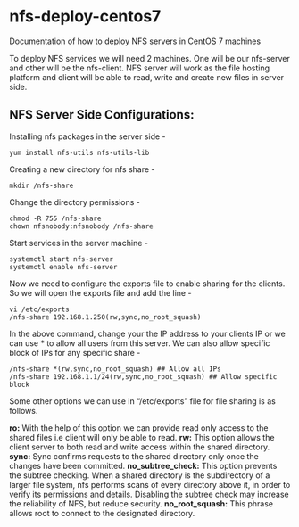 # nfs-deploy-centos7
Documentation of how to deploy NFS servers in CentOS 7 machines

To deploy NFS services we will need 2 machines. One will be our nfs-server and other will be the nfs-client. 
NFS server will work as the file hosting platform and client will be able to read, write and create new files in server side. 

## NFS Server Side Configurations: 

Installing nfs packages in the server side -
```
yum install nfs-utils nfs-utils-lib
```

Creating a new directory for nfs share - 
```
mkdir /nfs-share
```

Change the directory permissions - 
```
chmod -R 755 /nfs-share
chown nfsnobody:nfsnobody /nfs-share
```

Start services in the server machine - 
```
systemctl start nfs-server
systemctl enable nfs-server
```

Now we need to configure the exports file to enable sharing for the clients. So we will open the exports file and add the line -  
```
vi /etc/exports
/nfs-share 192.168.1.250(rw,sync,no_root_squash)
```
In the above command, change your the IP address to your clients IP or we can use * to allow all users from this server. We can also allow specific block of IPs for any specific share - 
```
/nfs-share *(rw,sync,no_root_squash) ## Allow all IPs
/nfs-share 192.168.1.1/24(rw,sync,no_root_squash) ## Allow specific block
```

Some other options we can use in “/etc/exports” file for file sharing is as follows.

<b>ro:</b> With the help of this option we can provide read only access to the shared files i.e client will only be able to read.
<b>rw:</b> This option allows the client server to both read and write access within the shared directory.
<b>sync:</b> Sync confirms requests to the shared directory only once the changes have been committed.
<b>no_subtree_check:</b> This option prevents the subtree checking. When a shared directory is the subdirectory of a larger file system, nfs performs scans of every directory above it, in order to verify its permissions and details. Disabling the subtree check may increase the reliability of NFS, but reduce security.
<b>no_root_squash:</b> This phrase allows root to connect to the designated directory.



